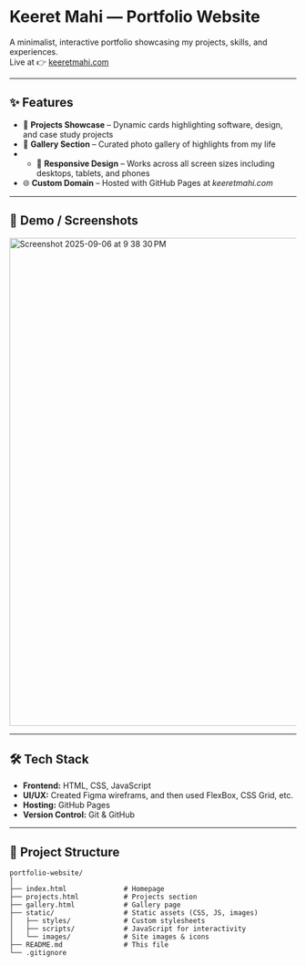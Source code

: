 # Keeret Mahi — Portfolio Website  

A minimalist, interactive portfolio showcasing my projects, skills, and experiences.  
Live at 👉 [keeretmahi.com](https://keeretmahi.com)  

---

## ✨ Features  
- 📂 **Projects Showcase** – Dynamic cards highlighting software, design, and case study projects  
- 📸 **Gallery Section** – Curated photo gallery of highlights from my life
- - 📱 **Responsive Design** – Works across all screen sizes including desktops, tablets, and phones
- 🌐 **Custom Domain** – Hosted with GitHub Pages at *keeretmahi.com*  

---

## 📸 Demo / Screenshots  
<img width="1512" height="856" alt="Screenshot 2025-09-06 at 9 38 30 PM" src="https://github.com/user-attachments/assets/123806c0-aa36-497f-bfc4-b803b1a10174" />

---

## 🛠 Tech Stack  
- **Frontend:** HTML, CSS, JavaScript  
- **UI/UX:** Created Figma wireframs, and then used FlexBox, CSS Grid, etc.
- **Hosting:** GitHub Pages
- **Version Control:** Git & GitHub  

---

## 📂 Project Structure  

```text
portfolio-website/
│
├── index.html              # Homepage  
├── projects.html           # Projects section  
├── gallery.html            # Gallery page  
├── static/                 # Static assets (CSS, JS, images)  
│   ├── styles/             # Custom stylesheets  
│   ├── scripts/            # JavaScript for interactivity  
│   └── images/             # Site images & icons  
├── README.md               # This file  
└── .gitignore
```
